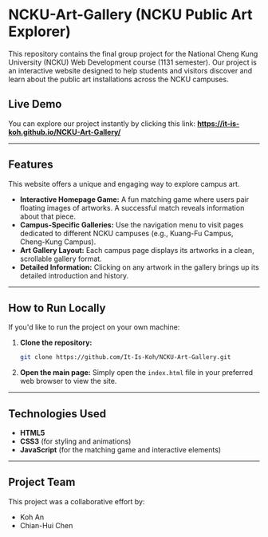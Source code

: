 # NCKU-Art-Gallery (NCKU Public Art Explorer)

This repository contains the final group project for the National Cheng Kung University (NCKU) Web Development course (1131 semester). Our project is an interactive website designed to help students and visitors discover and learn about the public art installations across the NCKU campuses.

## Live Demo

You can explore our project instantly by clicking this link: **https://it-is-koh.github.io/NCKU-Art-Gallery/**

---

## Features

This website offers a unique and engaging way to explore campus art.

* **Interactive Homepage Game:** A fun matching game where users pair floating images of artworks. A successful match reveals information about that piece.
* **Campus-Specific Galleries:** Use the navigation menu to visit pages dedicated to different NCKU campuses (e.g., Kuang-Fu Campus, Cheng-Kung Campus).
* **Art Gallery Layout:** Each campus page displays its artworks in a clean, scrollable gallery format.
* **Detailed Information:** Clicking on any artwork in the gallery brings up its detailed introduction and history.

---

## How to Run Locally

If you'd like to run the project on your own machine:

1.  **Clone the repository:**
    ```bash
    git clone https://github.com/It-Is-Koh/NCKU-Art-Gallery.git
    ```
2.  **Open the main page:**
    Simply open the `index.html` file in your preferred web browser to view the site.

---

## Technologies Used

* **HTML5**
* **CSS3** (for styling and animations)
* **JavaScript** (for the matching game and interactive elements)

---

## Project Team

This project was a collaborative effort by:

* Koh An
* Chian-Hui Chen

